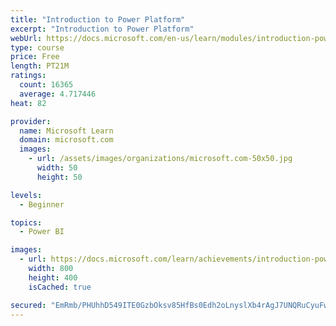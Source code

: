 ```yaml
---
title: "Introduction to Power Platform"
excerpt: "Introduction to Power Platform"
webUrl: https://docs.microsoft.com/en-us/learn/modules/introduction-power-platform/
type: course
price: Free
length: PT21M
ratings:
  count: 16365
  average: 4.717446
heat: 82

provider:
  name: Microsoft Learn
  domain: microsoft.com
  images:
    - url: /assets/images/organizations/microsoft.com-50x50.jpg
      width: 50
      height: 50

levels:
  - Beginner

topics:
  - Power BI

images:
  - url: https://docs.microsoft.com/learn/achievements/introduction-power-platform-social.png
    width: 800
    height: 400
    isCached: true

secured: "EmRmb/PHUhhD549ITE0GzbOksv85HfBs0Edh2oLnyslXb4rAgJ7UNQRuCyuFwAMcyWYFSZpTR6vHqAWMi40CigMrjsCq+ZL/Sux+RBHj6KjdnuFYGD/vc7SDwzEfz99VyzHOGKZK2ucAKucYrND/fkyDn9SWnroPxr+1dIc5Oy1EVyBArqUEH2zPcHSW0Bt0snOVsEq6E7Coqo1N8+Zt+hjV7293LNWQF0RmfRGi+SCGA4GMLWoaiT//NCLsCqjqNTP/OEfuzPcSV3UNaHVhNGwQZ5St9bpqeu3hbMv850ylCsmFy8G5ibWGouskyzoIoDNLf6nmgZVZ414eZb1OBl/3wNmrHAp/8CnmCYGX6Q64APY6wgqduI0et5Yw5CpTrfEQzr5CLBe/5Hi5Fnlgj6doA3xve6UwAs3GqmM/e0EiwINjf7B9QgyuBdxge80f;nPT7ZD4Ck3O4jkdWCv5hmw=="
---
```


